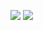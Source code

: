 ![](https://streak-stats.demolab.com/?user=hyperbel?theme=tokyonight)
![](https://github-readme-stats.vercel.app/api/top-langs/?username=hyperbel&layout=compact&theme=tokyonight)
